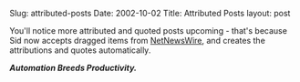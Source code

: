 Slug: attributed-posts
Date: 2002-10-02
Title: Attributed Posts
layout: post

You&#39;ll notice more attributed and quoted posts upcoming - that&#39;s because Sid now accepts dragged items from <a href="http://www.ranchero.com/software/netnewswire/">NetNewsWire</a>, and creates the attributions and quotes automatically.

<i><b>Automation Breeds Productivity.</b></i>
